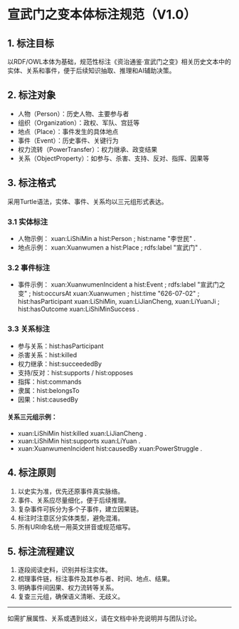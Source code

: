 # 宣武门之变本体标注规范（V1.0）

## 1. 标注目标
以RDF/OWL本体为基础，规范性标注《资治通鉴·宣武门之变》相关历史文本中的实体、关系和事件，便于后续知识抽取、推理和AI辅助决策。

## 2. 标注对象
- 人物（Person）：历史人物、主要参与者
- 组织（Organization）：政权、军队、宫廷等
- 地点（Place）：事件发生的具体地点
- 事件（Event）：历史事件、关键行为
- 权力流转（PowerTransfer）：权力继承、政变结果
- 关系（ObjectProperty）：如参与、杀害、支持、反对、指挥、因果等

## 3. 标注格式
采用Turtle语法，实体、事件、关系均以三元组形式表达。

### 3.1 实体标注
- 人物示例：
  xuan:LiShiMin a hist:Person ; hist:name "李世民" .
- 地点示例：
  xuan:Xuanwumen a hist:Place ; rdfs:label "宣武门" .

### 3.2 事件标注
- 事件示例：
  xuan:XuanwumenIncident a hist:Event ;
    rdfs:label "宣武门之变" ;
    hist:occursAt xuan:Xuanwumen ;
    hist:time "626-07-02" ;
    hist:hasParticipant xuan:LiShiMin, xuan:LiJianCheng, xuan:LiYuanJi ;
    hist:hasOutcome xuan:LiShiMinSuccess .

### 3.3 关系标注
- 参与关系：hist:hasParticipant
- 杀害关系：hist:killed
- 权力继承：hist:succeededBy
- 支持/反对：hist:supports / hist:opposes
- 指挥：hist:commands
- 隶属：hist:belongsTo
- 因果：hist:causedBy

#### 关系三元组示例：
- xuan:LiShiMin hist:killed xuan:LiJianCheng .
- xuan:LiShiMin hist:supports xuan:LiYuan .
- xuan:XuanwumenIncident hist:causedBy xuan:PowerStruggle .

## 4. 标注原则
1. 以史实为准，优先还原事件真实脉络。
2. 事件、关系应尽量细化，便于后续推理。
3. 复杂事件可拆分为多个子事件，建立因果链。
4. 标注时注意区分实体类型，避免混淆。
5. 所有URI命名统一用英文拼音或规范缩写。

## 5. 标注流程建议
1. 逐段阅读史料，识别并标注实体。
2. 梳理事件链，标注事件及其参与者、时间、地点、结果。
3. 明确事件间因果、权力流转等关系。
4. 复查三元组，确保语义清晰、无歧义。

---
如需扩展属性、关系或遇到歧义，请在文档中补充说明并与团队讨论。
